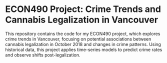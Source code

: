 # ECON490 Project: Crime Trends and Cannabis Legalization in Vancouver

This repository contains the code for my ECON490 project, which explores crime trends in Vancouver, focusing on potential associations between cannabis legalization in October 2018 and changes in crime patterns. Using historical data, this project applies time-series models to predict crime rates and observe shifts post-legalization.
